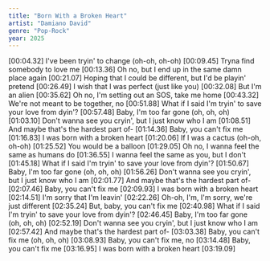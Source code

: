 ```yaml
---
title: "Born With a Broken Heart"
artist: "Damiano David"
genre: "Pop-Rock"
year: 2025
---
```


[00:04.32] I've been tryin' to change (oh-oh, oh-oh)
[00:09.45] Tryna find somebody to love me
[00:13.36] Oh no, but I end up in the same damn place again
[00:21.07] Hoping that I could be different, but I'd be playin' pretend
[00:26.49] I wish that I was perfect (just like you)
[00:32.08] But I'm an alien
[00:35.62] Oh no, I'm setting out an SOS, take me home
[00:43.32] We're not meant to be together, no
[00:51.88] What if I said I'm tryin' to save your love from dyin'?
[00:57.48] Baby, I'm too far gone (oh, oh, oh)
[01:03.10] Don't wanna see you cryin', but I just know who I am
[01:08.51] And maybe that's the hardest part of-
[01:14.36] Baby, you can't fix me
[01:16.83] I was born with a broken heart
[01:20.06] If I was a cactus (oh-oh, oh-oh)
[01:25.52] You would be a balloon
[01:29.05] Oh no, I wanna feel the same as humans do
[01:36.55] I wanna feel the same as you, but I don't
[01:45.18] What if I said I'm tryin' to save your love from dyin'?
[01:50.67] Baby, I'm too far gone (oh, oh, oh)
[01:56.26] Don't wanna see you cryin', but I just know who I am
[02:01.77] And maybe that's the hardest part of-
[02:07.46] Baby, you can't fix me
[02:09.93] I was born with a broken heart
[02:14.51] I'm sorry that I'm leavin'
[02:22.26] Oh-oh, I'm, I'm sorry, we're just different
[02:35.24] But, baby, you can't fix me
[02:40.98] What if I said I'm tryin' to save your love from dyin'?
[02:46.45] Baby, I'm too far gone (oh, oh, oh)
[02:52.19] Don't wanna see you cryin', but I just know who I am
[02:57.42] And maybe that's the hardest part of-
[03:03.38] Baby, you can't fix me (oh, oh, oh)
[03:08.93] Baby, you can't fix me, no
[03:14.48] Baby, you can't fix me
[03:16.95] I was born with a broken heart
[03:19.09] 
